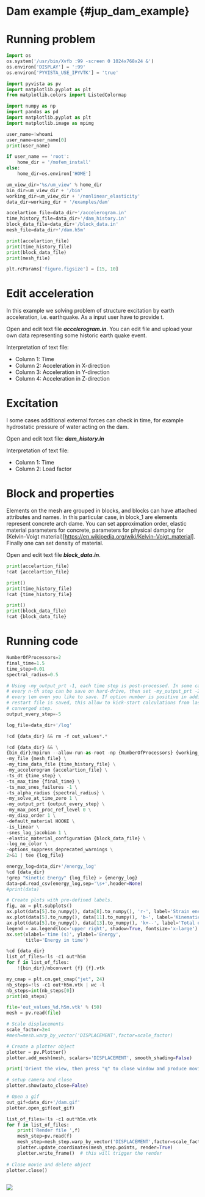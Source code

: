 Dam example {#jup_dam_example}
==============================
# Running problem

```python
import os
os.system('/usr/bin/Xvfb :99 -screen 0 1024x768x24 &')
os.environ['DISPLAY'] = ':99'
os.environ['PYVISTA_USE_IPYVTK'] = 'true'

import pyvista as pv
import matplotlib.pyplot as plt
from matplotlib.colors import ListedColormap

import numpy as np
import pandas as pd
import matplotlib.pyplot as plt
import matplotlib.image as mpimg

user_name=!whoami
user_name=user_name[0]
print(user_name)

if user_name == 'root':
    home_dir = '/mofem_install'
else:
    home_dir=os.environ['HOME']

um_view_dir='%s/um_view' % home_dir
bin_dir=um_view_dir + '/bin'
working_dir=um_view_dir + '/nonlinear_elasticity'
data_dir=working_dir + '/examples/dam'

accelartion_file=data_dir+'/accelerogram.in'
time_history_file=data_dir+'/dam_history.in'
block_data_file=data_dir+'/block_data.in'
mesh_file=data_dir+'/dam.h5m'

print(accelartion_file)
print(time_history_file)
print(block_data_file)
print(mesh_file)

plt.rcParams['figure.figsize'] = [15, 10]
```

<!-- #region -->
# Edit acceleration

In this example we solving problem of structure excitation by earth acceleration, i.e. earthquake. As a input user have to provide t.

Open and edit text file ***accelerogram.in***. You can edit file and upload your own data representing some historic earth quake event.

Interpretation of text file:
- Column 1: Time
- Column 2: Acceleration in X-direction
- Column 3: Acceleration in Y-direction
- Column 4: Acceleration in Z-direction

# Excitation 

I some cases additional external forces can check in time, for example hydrostatic pressure of water acting on the dam. 

Open and edit text file: ***dam_history.in***

Interpretation of text file:
- Column 1: Time
- Column 2: Load factor

# Block and properties

Elements on the mesh are grouped in blocks, and blocks can have attached attributes and names. In this particular case, in block_1 are elements represent concrete arch dame. You can set approximation order, elastic material parameters for concrete, parameters for physical damping for (Kelvin–Voigt material)[https://en.wikipedia.org/wiki/Kelvin–Voigt_material].  Finally one can set density of material. 


Open and edit text file ***block_data.in***.
<!-- #endregion -->

```python
print(accelartion_file)
!cat {accelartion_file}

print()
print(time_history_file)
!cat {time_history_file}

print()
print(block_data_file)
!cat {block_data_file}
```

# Running code

```python
NumberOfProcessors=2
final_time=1.5
time_step=0.01
spectral_radius=0.5

# Using -my_output_prt -1, each time step is post-processed. In some cases
# every n-th step can be save on hard-drive, then set -my_output_prt -2, if
# every \em even you like to save. If option number is positive in addition
# restart file is saved, this allow to kick-start calculations from last
# converged step.
output_every_step=-5

log_file=data_dir+'/log'

!cd {data_dir} && rm -f out_values*.*

!cd {data_dir} && \
{bin_dir}/mpirun --allow-run-as-root -np {NumberOfProcessors} {working_dir}/nonlinear_dynamics \
-my_file {mesh_file} \
-my_time_data_file {time_history_file} \
-my_accelerogram {accelartion_file} \
-ts_dt {time_step} \
-ts_max_time {final_time} \
-ts_max_snes_failures -1 \
-ts_alpha_radius {spectral_radius} \
-my_solve_at_time_zero 1 \
-my_output_prt {output_every_step} \
-my_max_post_proc_ref_level 0 \
-my_disp_order 1 \
-default_material HOOKE \
-is_linear \
-snes_lag_jacobian 1 \
-elastic_material_configuration {block_data_file} \
-log_no_color \
-options_suppress_deprecated_warnings \
2>&1 | tee {log_file}
```

```python
energy_log=data_dir+'/energy_log'
%cd {data_dir}
!grep "Kinetic Energy" {log_file} > {energy_log}
data=pd.read_csv(energy_log,sep='\s+',header=None)
#print(data)

# Create plots with pre-defined labels.
fig, ax = plt.subplots()
ax.plot(data[5].to_numpy(), data[8].to_numpy(), 'r-', label='Strain energy')
ax.plot(data[5].to_numpy(), data[11].to_numpy(), 'b-', label='Kinematic energy')
ax.plot(data[5].to_numpy(), data[13].to_numpy(), 'k+--', label='Total energy')
legend = ax.legend(loc='upper right', shadow=True, fontsize='x-large')
ax.set(xlabel='time (s)', ylabel='Energy',
       title='Energy in time')
```

```python
%cd {data_dir}
list_of_files=!ls -c1 out*h5m
for f in list_of_files:
    !{bin_dir}/mbconvert {f} {f}.vtk
```

```python
my_cmap = plt.cm.get_cmap("jet", 24)
nb_steps=!ls -c1 out*h5m.vtk | wc -l
nb_steps=int(nb_steps[0])
print(nb_steps)

file='out_values_%d.h5m.vtk' % (50)
mesh = pv.read(file)

# Scale displacements
scale_factor=2e4
#mesh=mesh.warp_by_vector('DISPLACEMENT',factor=scale_factor)

# Create a plotter object 
plotter = pv.Plotter()
plotter.add_mesh(mesh, scalars='DISPLACEMENT', smooth_shading=False)

print('Orient the view, then press "q" to close window and produce movie')

# setup camera and close
plotter.show(auto_close=False)

# Open a gif
out_gif=data_dir+'/dam.gif'
plotter.open_gif(out_gif)

list_of_files=!ls -c1 out*h5m.vtk
for f in list_of_files:
    print('Render file ',f)
    mesh_step=pv.read(f)
    mesh_step=mesh_step.warp_by_vector('DISPLACEMENT',factor=scale_factor)
    plotter.update_coordinates(mesh_step.points, render=True)
    plotter.write_frame()  # this will trigger the render
    
# Close movie and delete object
plotter.close()
       
```

![](examples/dam/dam.gif)

```python

```
